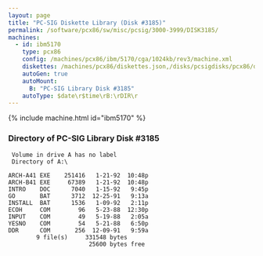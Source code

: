 ```yaml
---
layout: page
title: "PC-SIG Diskette Library (Disk #3185)"
permalink: /software/pcx86/sw/misc/pcsig/3000-3999/DISK3185/
machines:
  - id: ibm5170
    type: pcx86
    config: /machines/pcx86/ibm/5170/cga/1024kb/rev3/machine.xml
    diskettes: /machines/pcx86/diskettes.json,/disks/pcsigdisks/pcx86/diskettes.json
    autoGen: true
    autoMount:
      B: "PC-SIG Library Disk #3185"
    autoType: $date\r$time\rB:\rDIR\r
---
```


{% include machine.html id="ibm5170" %}

### Directory of PC-SIG Library Disk #3185

     Volume in drive A has no label
     Directory of A:\

    ARCH-A41 EXE    251416   1-21-92  10:48p
    ARCH-B41 EXE     67389   1-21-92  10:48p
    INTRO    DOC      7040   1-15-92   9:45p
    GO       BAT      3712  12-25-91   9:13a
    INSTALL  BAT      1536   1-09-92   2:11p
    ECOH     COM        96   5-23-88  12:30p
    INPUT    COM        49   5-19-88   2:05a
    YESNO    COM        54   5-21-88   6:50p
    DDR      COM       256  12-09-91   9:59a
            9 file(s)     331548 bytes
                           25600 bytes free
